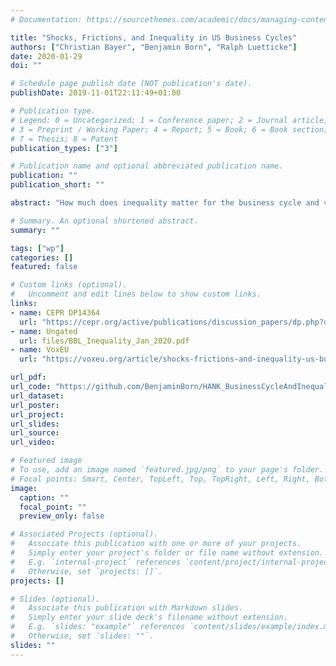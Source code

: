 ```yaml
---
# Documentation: https://sourcethemes.com/academic/docs/managing-content/

title: "Shocks, Frictions, and Inequality in US Business Cycles"
authors: ["Christian Bayer", "Benjamin Born", "Ralph Luetticke"]
date: 2020-01-29
doi: ""

# Schedule page publish date (NOT publication's date).
publishDate: 2019-11-01T22:11:49+01:00

# Publication type.
# Legend: 0 = Uncategorized; 1 = Conference paper; 2 = Journal article;
# 3 = Preprint / Working Paper; 4 = Report; 5 = Book; 6 = Book section;
# 7 = Thesis; 8 = Patent
publication_types: ["3"]

# Publication name and optional abbreviated publication name.
publication: ""
publication_short: ""

abstract: "How much does inequality matter for the business cycle and vice versa? Using a Bayesian likelihood approach, we estimate a heterogeneous-agent New-Keynesian (HANK) model with incomplete markets and portfolio choice between liquid and illiquid assets. The model enlarges the set of shocks and frictions in Smets and Wouters (2007) by allowing for shocks to income risk and taxes. We find that adding data on inequality does not materially change the estimated shocks and frictions driving the US business cycle. The estimated shocks, however, have significantly contributed to the evolution of US wealth and income inequality. The systematic components of monetary and fiscal policy are important for inequality as well."

# Summary. An optional shortened abstract.
summary: ""

tags: ["wp"]
categories: []
featured: false

# Custom links (optional).
#   Uncomment and edit lines below to show custom links.
links:
- name: CEPR DP14364
  url: "https://cepr.org/active/publications/discussion_papers/dp.php?dpno=14364"
- name: Ungated
  url: files/BBL_Inequality_Jan_2020.pdf
- name: VoxEU
  url: "https://voxeu.org/article/shocks-frictions-and-inequality-us-business-cycles"

url_pdf:
url_code: "https://github.com/BenjaminBorn/HANK_BusinessCycleAndInequality"
url_dataset:
url_poster:
url_project:
url_slides:
url_source:
url_video:

# Featured image
# To use, add an image named `featured.jpg/png` to your page's folder.
# Focal points: Smart, Center, TopLeft, Top, TopRight, Left, Right, BottomLeft, Bottom, BottomRight.
image:
  caption: ""
  focal_point: ""
  preview_only: false

# Associated Projects (optional).
#   Associate this publication with one or more of your projects.
#   Simply enter your project's folder or file name without extension.
#   E.g. `internal-project` references `content/project/internal-project/index.md`.
#   Otherwise, set `projects: []`.
projects: []

# Slides (optional).
#   Associate this publication with Markdown slides.
#   Simply enter your slide deck's filename without extension.
#   E.g. `slides: "example"` references `content/slides/example/index.md`.
#   Otherwise, set `slides: ""`.
slides: ""
---
```

